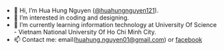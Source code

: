 - 👋 Hi, I’m Hua Hung Nguyen ([@huahungnguyen121](https://github.com/huahungnguyen121)).
- 👀 I’m interested in coding and designing.
- 🌱 I’m currently learning information technology at University Of Science - Vietnam National University Of Ho Chi Minh City.
- 📫 Contact me: email(huahung.nguyen01@gmail.com) or [facebook](https://www.facebook.com/huahung.nguyen)

<!---
huahungnguyen121/huahungnguyen121 is a ✨ special ✨ repository because its `README.md` (this file) appears on your GitHub profile.
You can click the Preview link to take a look at your changes.
--->
